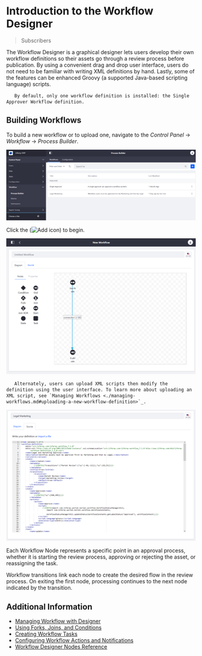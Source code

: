 # Introduction to the Workflow Designer

> Subscribers

 The Workflow Designer is a graphical designer lets users develop their own workflow definitions so their assets go through a review process before publication. By using a convenient drag and drop user interface, users do not need to be familiar with writing XML definitions by hand. Lastly, some of the features can be enhanced Groovy (a supported Java-based scripting language) scripts.

```tip::
   By default, only one workflow definition is installed: the Single Approver Workflow definition.
```

## Building Workflows

To build a new workflow or to upload one, navigate to the _Control Panel_ &rarr; _Workflow_ &rarr; _Process Builder_.

![Navigate to the Workflow > Process Builder to manage workflows.](./introduction-to-the-workflow-designer/images/01.png)

Click the (![Add icon](../../../images/icon-add.png)) to begin.

![Use the intuitive drag and drop to build a workflow.](./introduction-to-the-workflow-designer/images/02.png)

```tip::
   Alternately, users can upload XML scripts then modify the definition using the user interface. To learn more about uploading an XML script, see `Managing Workflows <./managing-workflows.md#uploading-a-new-workflow-definition>`_.
```

![Use the Source tab to upload an XML file.](./introduction-to-the-workflow-designer/images/03.png)

Each Workflow Node represents a specific point in an approval process, whether it is starting the review process, approving or rejecting the asset, or reassigning the task.

Workflow transitions link each node to create the desired flow in the review process. On exiting the first node, processing continues to the next node indicated by the transition.

## Additional Information

* [Managing Workflow with Designer](./workflow-designer/managing-workflow-with-designer.md)
* [Using Forks, Joins, and Conditions](./workflow-designer/using-forks-joins-and-conditions.md)
* [Creating Workflow Tasks](./workflow-designer/creating-workflow-tasks.md)
* [Configuring Workflow Actions and Notifications](./workflow-designer/configuring-workflow-actions-and-notifications.md)
* [Workflow Designer Nodes Reference](./workflow-designer/workflow-designer-nodes-reference.md)
